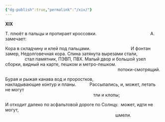 ```yaml
---
{"dg-publish":true,"permalink":"/xix/"}
---
```


**XIX**

Т. плюёт в пальцы и протирает кроссовки.                                            А. замечает:

Кора в складчину и клей под пальцами.                                 И фонтан замер,
Недолговечная кора. Спина затянута вырезами стали,                 стал памятник,
ПЭВП, ПВХ. Малый двор и большой узел сборки,
видный на карте, пешком и метро-пешком.
                                                                                                                                потоки-смотрящий.

Бурая и рыжая канава вод и проростков,                                           
накладывающие контур и планы.           Рассыпались, и, может, летать не могут
                                                                                                            тли и клопы;

И отходит далеко по асфальтовой дороге по Солнцу.  может, идти не могут,
                                                                                                                              шмели.